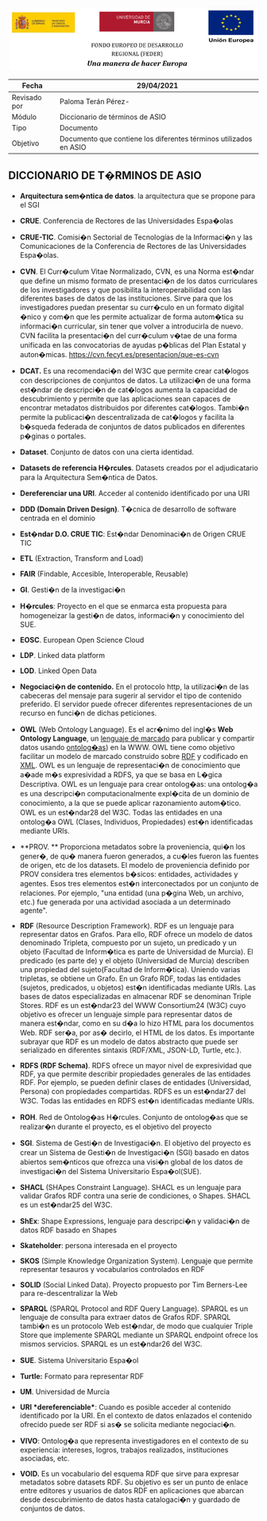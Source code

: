 ![](./images/logos_feder.png)



| Fecha        | 29/04/2021                                                   |
| ------------ | ------------------------------------------------------------ |
| Revisado por | Paloma Terán Pérez-                                          |
| Módulo       | Diccionario de términos de ASIO                              |
| Tipo         | Documento                                                    |
| Objetivo     | Documento que contiene los diferentes términos utilizados en ASIO |





## DICCIONARIO DE T�RMINOS DE ASIO



* **Arquitectura sem�ntica de datos**. la arquitectura que se propone para el SGI

* **CRUE**. Conferencia de Rectores de las Universidades Espa�olas

* **CRUE-TIC**. Comisi�n Sectorial de Tecnologías de la Informaci�n y las Comunicaciones de la Conferencia de Rectores de las Universidades Espa�olas.

* **CVN**. El Curr�culum Vitae Normalizado, CVN, es una Norma est�ndar que define un mismo formato de presentaci�n de los datos curriculares de los investigadores y que posibilita la interoperabilidad con las diferentes bases de datos de las instituciones. Sirve para que los investigadores puedan presentar su curr�culo en un formato digital �nico y com�n que les permite actualizar de forma autom�tica su informaci�n curricular, sin tener que volver a introducirla de nuevo. CVN facilita la presentaci�n del curr�culum v�tae de una forma unificada en las convocatorias de ayudas p�blicas del Plan Estatal y auton�micas. https://cvn.fecyt.es/presentacion/que-es-cvn

* **DCAT.** Es una recomendaci�n del W3C que permite crear cat�logos con descripciones de conjuntos de datos. La utilizaci�n de una forma est�ndar de descripci�n de cat�logos aumenta la capacidad de descubrimiento y permite que las aplicaciones sean capaces de encontrar metadatos distribuidos por diferentes cat�logos. Tambi�n permite la publicaci�n descentralizada de cat�logos y facilita la b�squeda federada de conjuntos de datos publicados en diferentes p�ginas o portales.

* **Dataset**. Conjunto de datos con una cierta identidad. 

* **Datasets de referencia H�rcules**. Datasets creados por el adjudicatario para la Arquitectura Sem�ntica de Datos.

* **Dereferenciar una URI**. Acceder al contenido identificado por una URI

* **DDD (Domain Driven Design)**. T�cnica de desarrollo de software centrada en el dominio

* **Est�ndar D.O. CRUE TIC**: Est�ndar Denominaci�n de Origen CRUE TIC 

* **ETL** (Extraction, Transform and Load)

* **FAIR** (Findable, Accesible, Interoperable, Reusable) 

* **GI**. Gesti�n de la investigaci�n

* **H�rcules**: Proyecto en el que se enmarca esta propuesta para homogeneizar la gesti�n de datos, informaci�n y conocimiento del SUE.

* **EOSC**. European Open Science Cloud

* **LDP**. Linked data platform

* **LOD**. Linked Open Data

* **Negociaci�n de contenido.** En el protocolo http, la utilizaci�n de las cabeceras del mensaje para sugerir al servidor el tipo de contenido preferido. El servidor puede ofrecer diferentes representaciones de un recurso en funci�n de dichas peticiones.

* **OWL** (Web Ontology Language).  Es el acr�nimo del ingl�s **Web Ontology Language**, un [lenguaje de marcado](https://es.wikipedia.org/wiki/Lenguaje_de_marcado) para publicar y compartir datos usando [ontolog�as](https://es.wikipedia.org/wiki/Ontologia_(informatica))) en la WWW. OWL tiene como objetivo facilitar un modelo de marcado construido sobre [RDF](https://es.wikipedia.org/wiki/Marco_de_descripcion_de_recursos) y codificado en [XML](https://es.wikipedia.org/wiki/XML). OWL es un lenguaje de representaci�n de conocimiento que a�ade m�s expresividad a RDFS, ya que se basa en L�gica Descriptiva. OWL es un lenguaje para crear ontolog�as: una ontolog�a es una descripci�n computacionalmente expl�cita de un dominio de conocimiento, a la que se puede aplicar razonamiento autom�tico. OWL es un est�ndar28 del W3C. Todas las entidades en una ontolog�a OWL (Clases, Individuos, Propiedades) est�n identificadas mediante URIs.

* **PROV. ** Proporciona metadatos sobre la proveniencia,  qui�n los gener�, de qu� manera fueron generados, a cu�les fueron las fuentes de origen, etc de los datasets. El modelo de proveniencia definido por PROV considera tres elementos b�sicos: entidades, actividades y agentes. Esos tres elementos est�n interconectados por un conjunto de relaciones. Por ejemplo, "una entidad (una p�gina Web, un archivo, etc.) fue generada por una actividad asociada a un determinado agente".

* **RDF** (Resource Description Framework). RDF es un lenguaje para representar datos en Grafos.
  Para ello, RDF ofrece un modelo de datos denominado Tripleta, compuesto por un sujeto, un
  predicado y un objeto (Facultad de Inform�tica es parte de Universidad de Murcia). El
  predicado (es parte de) y el objeto (Universidad de Murcia) describen una propiedad del
  sujeto(Facultad de Inform�tica). Uniendo varias tripletas, se obtiene un Grafo. En un Grafo
  RDF, todas las entidades (sujetos, predicados, u objetos) est�n identificadas mediante URIs.
  Las bases de datos especializadas en almacenar RDF se denominan Triple Stores. RDF es un
  est�ndar23 del WWW Consortium24 (W3C) cuyo objetivo es ofrecer un lenguaje simple para
  representar datos de manera est�ndar, como en su d�a lo hizo HTML para los documentos
  Web. RDF ser�a, por as� decirlo, el HTML de los datos. Es importante subrayar que RDF es
  un modelo de datos abstracto que puede ser serializado en diferentes sintaxis (RDF/XML,
  JSON-LD, Turtle, etc.).

* **RDFS (RDF Schema)**. RDFS ofrece un mayor nivel de expresividad que RDF, ya que permite
  describir propiedades generales de las entidades RDF. Por ejemplo, se pueden definir clases de
  entidades (Universidad, Persona) con propiedades compartidas. RDFS es un est�ndar27 del W3C. Todas las entidades en RDFS est�n identificadas mediante URIs.

* **ROH**. Red de Ontolog�as H�rcules. Conjunto de ontolog�as que se realizar�n durante el proyecto, es el objetivo del proyecto

* **SGI**. Sistema de Gesti�n de Investigaci�n. El objetivo del proyecto es crear un Sistema de Gesti�n de Investigaci�n (SGI) basado en datos abiertos sem�nticos que ofrezca una visi�n global de los datos de investigaci�n del Sistema Universitario Espa�ol(SUE).

* **SHACL** (SHApes Constraint Language). SHACL es un lenguaje para validar Grafos RDF contra una
  serie de condiciones, o Shapes. SHACL es un est�ndar25 del W3C.

* **ShEx**: Shape Expressions, lenguaje para descripci�n y validaci�n de datos RDF basado en Shapes

* **Skateholder**: persona interesada en el proyecto

* **SKOS** (Simple Knowledge Organization System). Lenguaje que permite representar tesauros y vocabularios controlados en RDF

* **SOLID** (Social Linked Data). Proyecto propuesto por Tim Berners-Lee para re-descentralizar la Web

* **SPARQL** (SPARQL Protocol and RDF Query Language). SPARQL es un lenguaje de consulta para
  extraer datos de Grafos RDF. SPARQL tambi�n es un protocolo Web est�ndar, de modo que
  cualquier Triple Store que implemente SPARQL mediante un SPARQL endpoint ofrece los
  mismos servicios. SPARQL es un est�ndar26 del W3C.

* **SUE**. Sistema Universitario Espa�ol

* **Turtle:** Formato para representar RDF

* **UM**. Universidad de Murcia

* **URI \*dereferenciable\***: Cuando es posible acceder al contenido identificado por la URI. En el contexto de datos enlazados el contenido ofrecido puede ser RDF si as� se solicita mediante negociaci�n.

* **VIVO**: Ontolog�a que representa investigadores en el contexto de su experiencia: intereses, logros, trabajos realizados, instituciones asociadas, etc. 

* **VOID.** Es un vocabulario del esquema RDF que sirve para expresar metadatos sobre datasets RDF. Su objetivo es ser un punto de enlace entre editores y usuarios de datos RDF en aplicaciones que abarcan desde descubrimiento de datos hasta catalogaci�n y guardado de conjuntos de datos.

  



